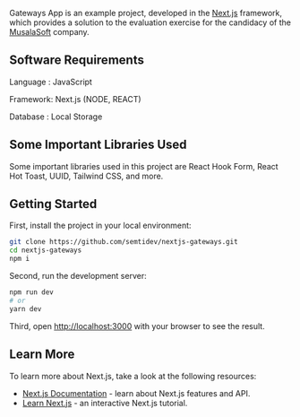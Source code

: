 Gateways App is an example project, developed in the [Next.js](https://nextjs.org/) framework, which provides a solution to the evaluation exercise for the candidacy of the [MusalaSoft](https://www.musala.com/) company.

## Software Requirements

Language : JavaScript

Framework: Next.js (NODE, REACT)

Database : Local Storage

## Some Important Libraries Used

Some important libraries used in this project are React Hook Form, React Hot Toast, UUID, Tailwind CSS, and more.

## Getting Started

First, install the project in your local environment:

```bash
git clone https://github.com/semtidev/nextjs-gateways.git
cd nextjs-gateways
npm i
```

Second, run the development server:

```bash
npm run dev
# or
yarn dev
```

Third, open [http://localhost:3000](http://localhost:3000) with your browser to see the result.

## Learn More

To learn more about Next.js, take a look at the following resources:

- [Next.js Documentation](https://nextjs.org/docs) - learn about Next.js features and API.
- [Learn Next.js](https://nextjs.org/learn) - an interactive Next.js tutorial.
